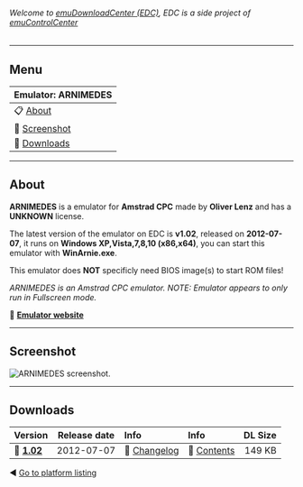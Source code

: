 ###### Welcome to [emuDownloadCenter (EDC)](https://github.com/PhoenixInteractiveNL/emuDownloadCenter/wiki/), EDC is a side project of [emuControlCenter](https://github.com/PhoenixInteractiveNL/emuControlCenter/wiki/)
***
## Menu
| **Emulator: ARNIMEDES** |
|:---------|
| :clipboard: [About](#about) |
| :sunrise: [Screenshot](#screenshot) |
| :floppy_disk: [Downloads](#downloads) |
***
## About
**ARNIMEDES** is a emulator for **Amstrad CPC** made by **Oliver Lenz** and has a **UNKNOWN** license.

The latest version of the emulator on EDC is **v1.02**, released on **2012-07-07**, it runs on **Windows XP,Vista,7,8,10 (x86,x64)**, you can start this emulator with **WinArnie.exe**.

This emulator does **NOT** specificly need BIOS image(s) to start ROM files!

_ARNIMEDES is an Amstrad CPC emulator. NOTE: Emulator appears to only run in Fullscreen mode._

:link: [**Emulator website**](http://arnimedes.de)
***
## Screenshot
![](https://raw.githubusercontent.com/PhoenixInteractiveNL/emuDownloadCenter/master/hooks/arnimedes/screen.jpg "ARNIMEDES screenshot.")
***
## Downloads
| Version  | Release date  | Info       | Info       | DL Size    |
|:---------|:-------------:|:-----------|:-----------|-----------:|
| :floppy_disk: [**1.02**](https://github.com/PhoenixInteractiveNL/edc-repo0005/raw/master/arnimedes/1.02.7z) | 2012-07-07 | :page_facing_up: [Changelog](https://github.com/PhoenixInteractiveNL/edc-repo0005/blob/master/arnimedes/1.02_changelog.txt) | :mag_right: [Contents](https://github.com/PhoenixInteractiveNL/edc-repo0005/blob/master/arnimedes/1.02_contents.txt) | 149 KB |

:arrow_backward: [Go to platform listing](https://github.com/PhoenixInteractiveNL/emuDownloadCenter/wiki/EDC-Platform-List)
